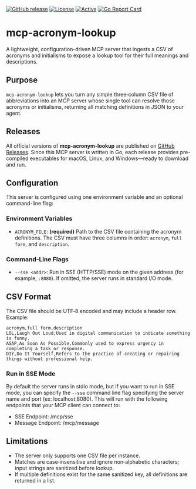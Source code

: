 [![GitHub release](https://img.shields.io/github/release/UnitVectorY-Labs/mcp-acronym-lookup.svg)](https://github.com/UnitVectorY-Labs/mcp-acronym-lookup/releases/latest) [![License](https://img.shields.io/badge/license-MIT-blue)](https://opensource.org/licenses/MIT) [![Active](https://img.shields.io/badge/Status-Active-green)](https://guide.unitvectorylabs.com/bestpractices/status/#active) [![Go Report Card](https://goreportcard.com/badge/github.com/UnitVectorY-Labs/mcp-acronym-lookup)](https://goreportcard.com/report/github.com/UnitVectorY-Labs/mcp-acronym-lookup)

# mcp-acronym-lookup
A lightweight, configuration-driven MCP server that ingests a CSV of acronyms and initialisms to expose a lookup tool for their full meanings and descriptions.

## Purpose

`mcp-acronym-lookup` lets you turn any simple three‑column CSV file of abbreviations into an MCP server whose single tool can resolve those acronyms or initialisms, returning all matching definitions in JSON to your agent.

## Releases

All official versions of **mcp-acronym-lookup** are published on [GitHub Releases](https://github.com/UnitVectorY-Labs/mcp-acronym-lookup/releases). Since this MCP server is written in Go, each release provides pre-compiled executables for macOS, Linux, and Windows—ready to download and run.

## Configuration

This server is configured using one environment variable and an optional command-line flag:

### Environment Variables

* `ACRONYM_FILE`: **(required)** Path to the CSV file containing the acronym definitions. The CSV must have three columns in order: `acronym`, `full form`, and `description`.

### Command‑Line Flags

* `--sse <addr>`: Run in SSE (HTTP/SSE) mode on the given address (for example, `:8080`). If omitted, the server runs in standard I/O mode.

## CSV Format

The CSV file should be UTF‑8 encoded and may include a header row. Example:

```
acronym,full form,description
LOL,Laugh Out Loud,Used in digital communication to indicate something is funny.
ASAP,As Soon As Possible,Commonly used to express urgency in completing a task or response.
DIY,Do It Yourself,Refers to the practice of creating or repairing things without professional help.
```

### Run in SSE Mode

By default the server runs in stdio mode, but if you want to run in SSE mode, you can specify the `--sse` command line flag specifying the server name and port (ex: localhost:8080).  This will run with the following endpoints that your MCP client can connect to:

- SSE Endpoint: /mcp/sse
- Message Endpoint: /mcp/message

## Limitations

* The server only supports one CSV file per instance.
* Matches are case‑insensitive and ignore non‑alphabetic characters; input strings are sanitized before lookup.
* If multiple definitions exist for the same sanitized key, all definitions are returned in a list.
